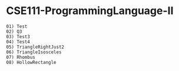 # CSE111-ProgrammingLanguage-II

    01) Test
    02) Q3
    03) Test3
    04) Test4
    05) TriangleRightJust2
    06) TriangleIsosceles
    07) Rhombus
    08) HollowRectangle
